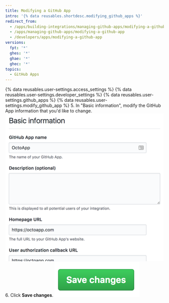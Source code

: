 ```yaml
---
title: Modifying a GitHub App
intro: '{% data reusables.shortdesc.modifying_github_apps %}'
redirect_from:
  - /apps/building-integrations/managing-github-apps/modifying-a-github-app/
  - /apps/managing-github-apps/modifying-a-github-app
  - /developers/apps/modifying-a-github-app
versions:
  fpt: '*'
  ghes: '*'
  ghae: '*'
  ghec: '*'
topics:
  - GitHub Apps
---
```

{% data reusables.user-settings.access_settings %}
{% data reusables.user-settings.developer_settings %}
{% data reusables.user-settings.github_apps %}
{% data reusables.user-settings.modify_github_app %}
5. In "Basic information", modify the GitHub App information that you'd like to change.
![Basic information section for your GitHub App](/assets/images/github-apps/github_apps_basic_information.png)
6. Click **Save changes**.
![Button to save changes for your GitHub App](/assets/images/github-apps/github_apps_save_changes.png)
